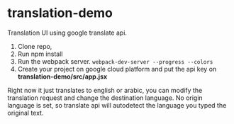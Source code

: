 # translation-demo
Translation UI using google translate api. 

1. Clone repo, 
2. Run npm install 
3. Run the webpack server. `webpack-dev-server --progress --colors` 
4. Create your project on google cloud platform and put the api key on 
**translation-demo/src/app.jsx**

Right now it just translates to english or arabic, you can modify the translation request 
and change the destination language. No origin language is set, so translate api will autodetect the language you typed the 
original text.
